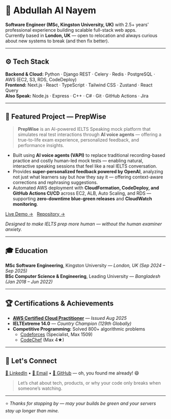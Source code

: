 # 👋 Abdullah Al Nayem

**Software Engineer (MSc, Kingston University, UK)** with 2.5+ years’ professional experience building scalable full-stack web apps.  
Currently based in **London, UK** — open to relocation and always curious about new systems to break (and then fix better).

---

## ⚙️ Tech Stack

**Backend & Cloud:** Python · Django REST · Celery · Redis · PostgreSQL · AWS (EC2, S3, RDS, CodeDeploy)  
**Frontend:** Next.js · React · TypeScript · Tailwind CSS · Zustand · React Query  
**Also Speak:** Node.js · Express · C++ · C# · Git · GitHub Actions · Jira

---

## 🚀 Featured Project — PrepWise

> **PrepWise** is an AI-powered IELTS Speaking mock platform that simulates real test interactions through **AI voice agents** — offering a true-to-life exam experience, personalized feedback, and performance insights.

- Built using **AI voice agents (VAPI)** to replace traditional recording-based practice and costly human-led mock tests — enabling natural, interactive speaking sessions that feel like a real IELTS conversation.  
- Provides **super-personalized feedback powered by OpenAI**, analyzing not just what learners say but *how* they say it — offering context-aware corrections and rephrasing suggestions.  
- Automated AWS deployment with **CloudFormation, CodeDeploy, and GitHub Actions CI/CD** across EC2, ALB, Auto Scaling, and RDS — supporting **zero-downtime blue-green releases** and **CloudWatch monitoring**.

[Live Demo →](https://prepwise.nayem.one) &nbsp; [Repository →](https://github.com/whonayem01/prepwise-architecutre)

*Designed to make IELTS prep more human — without the human examiner anxiety.*

---

## 🎓 Education

**MSc Software Engineering**, Kingston University — *London, UK (Sep 2024 – Sep 2025)*  
**BSc Computer Science & Engineering**, Leading University — *Bangladesh (Jan 2018 – Jun 2022)*

---

## 🏆 Certifications & Achievements

- [**AWS Certified Cloud Practitioner**](https://www.credly.com/badges/3b29c2fe-90e4-43da-9231-8120b33c2954) — *Issued Aug 2025*  
- **IELTExtreme 14.0** — *Country Champion (129th Globally)*  
- **Competitive Programming:** Solved 800+ algorithmic problems  
  - [Codeforces](https://codeforces.com/profile/blacknerd) (Specialist, Max 1509)  
  - [CodeChef](https://www.codechef.com/users/blacknerd) (Max 4★)
 
---

## 🤝 Let's Connect

[💼 LinkedIn](https://www.linkedin.com/in/whonayem01) • [📧 Email](mailto:whonayem01@gmail.com) • [🐙 GitHub](https://github.com/whonayem01) — oh, you found me already! 😄  

> Let’s chat about tech, products, or why your code only breaks when someone’s watching.

---

⭐ *Thanks for stopping by — may your builds be green and your servers stay up longer than mine.*
